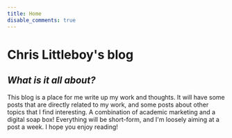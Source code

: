 ```yaml
---
title: Home
disable_comments: true
---
```


<img src="/./_index_files/profile2.jpg" alt="" style="max-width:30%;min-width:60px;float:right;"/>

# Chris Littleboy's blog

## _What is it all about?_

This blog is a place for me write up my work and thoughts. It will have some posts that are directly related to my work, and some posts about other topics that I find interesting. A combination of academic marketing and a digital soap box! Everything will be short-form, and I'm loosely aiming at a post a week. I hope you enjoy reading!
